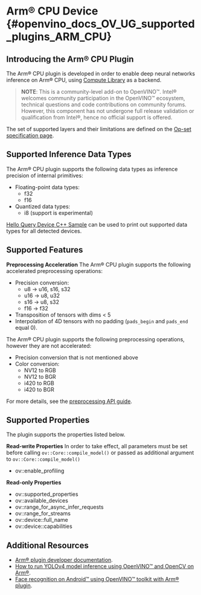 # Arm® CPU Device {#openvino_docs_OV_UG_supported_plugins_ARM_CPU}


## Introducing the Arm® CPU Plugin
The Arm® CPU plugin is developed in order to enable deep neural networks inference on Arm® CPU, using [Compute Library](https://github.com/ARM-software/ComputeLibrary) as a backend.

> **NOTE**: This is a community-level add-on to OpenVINO™. Intel® welcomes community participation in the OpenVINO™ ecosystem, technical questions and code contributions on community forums. However, this component has not undergone full release validation or qualification from Intel®, hence no official support is offered. 

The set of supported layers and their limitations are defined on the [Op-set specification page](https://github.com/openvinotoolkit/openvino_contrib/wiki/ARM-plugin-operation-set-specification).


## Supported Inference Data Types
The Arm® CPU plugin supports the following data types as inference precision of internal primitives:

- Floating-point data types:
  - f32
  - f16
- Quantized data types:
  - i8 (support is experimental)

[Hello Query Device C++ Sample](../../../samples/cpp/hello_query_device/README.md) can be used to print out supported data types for all detected devices.

## Supported Features

**Preprocessing Acceleration**
The Arm® CPU plugin supports the following accelerated preprocessing operations:
- Precision conversion:
    - u8  -> u16, s16, s32
    - u16 -> u8, u32
    - s16 -> u8, s32
    - f16 -> f32
- Transposition of tensors with dims < 5
- Interpolation of 4D tensors with no padding (`pads_begin` and `pads_end` equal 0).

The Arm® CPU plugin supports the following preprocessing operations, however they are not accelerated:
- Precision conversion that is not mentioned above
- Color conversion:
    - NV12 to RGB
    - NV12 to BGR
    - i420 to RGB
    - i420 to BGR

For more details, see the [preprocessing API guide](../preprocessing_overview.md).

## Supported Properties
The plugin supports the properties listed below.

**Read-write Properties**
In order to take effect, all parameters must be set before calling `ov::Core::compile_model()` or passed as additional argument to `ov::Core::compile_model()`

- ov::enable_profiling

**Read-only Properties**
- ov::supported_properties
- ov::available_devices
- ov::range_for_async_infer_requests
- ov::range_for_streams
- ov::device::full_name
- ov::device::capabilities


## Additional Resources
* [Arm® plugin developer documentation](https://github.com/openvinotoolkit/openvino_contrib/blob/master/modules/arm_plugin/README.md).
* [How to run YOLOv4 model inference using OpenVINO™ and OpenCV on Arm®](https://opencv.org/how-to-run-yolov4-using-openvino-and-opencv-on-arm/).
* [Face recognition on Android™ using OpenVINO™ toolkit with Arm® plugin](https://opencv.org/face-recognition-on-android-using-openvino-toolkit-with-arm-plugin/).
